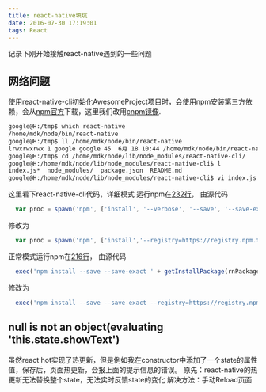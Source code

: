 ```yaml
---
title: react-native填坑
date: 2016-07-30 17:19:01
tags: React
---
```


记录下刚开始接触react-native遇到的一些问题

 <!-- more -->

## 网络问题

使用react-native-cli初始化AwesomeProject项目时，会使用npm安装第三方依赖，会从[npm官方](http://npmjs.com/)下载，这里我们改用[cnpm镜像](https://cnpmjs.org/).

``` bash
google@H:/tmp$ which react-native
/home/mdk/node/bin/react-native
google@H:/tmp$ ll /home/mdk/node/bin/react-native
lrwxrwxrwx 1 google google 45  6月 18 10:44 /home/mdk/node/bin/react-native -> ../lib/node_modules/react-native-cli/index.js*
google@H:/tmp$ cd /home/mdk/node/lib/node_modules/react-native-cli/
google@H:/home/mdk/node/lib/node_modules/react-native-cli$ l
index.js*  node_modules/  package.json  README.md
google@H:/home/mdk/node/lib/node_modules/react-native-cli$ vi index.js
```

这里看下react-native-cli代码，详细模式
运行npm在[232行](https://github.com/facebook/react-native/blob/master/react-native-cli/index.js#L232)，
由源代码

``` javascript
  var proc = spawn('npm', ['install', '--verbose', '--save', '--save-exact', getInstallPackage(rnPackage)], {stdio: 'inherit'});
```
修改为

``` javascript
  var proc = spawn('npm', ['install','--registry=https://registry.npm.taobao.org', '--verbose', '--save', '--save-exact', getInstallPackage(rnPackage)], {stdio: 'inherit'});
```
正常模式运行npm在[216行](https://github.com/facebook/react-native/blob/master/react-native-cli/index.js#L216)，
由源代码

``` javascript
  exec('npm install --save --save-exact ' + getInstallPackage(rnPackage), function(e, stdout, stderr) {
```
修改为

``` javascript
  exec('npm install --save --save-exact --registry=https://registry.npm.taobao.org ' + getInstallPackage(rnPackage), function(e, stdout, stderr) {

```



## null is not an object(evaluating 'this.state.showText')

虽然react hot实现了热更新，但是例如我在constructor中添加了一个state的属性值，保存后，页面热更新，会报上面的提示信息的错误。
原先：react-native的热更新无法替换整个state，无法实时反馈state的变化
解决方法：手动Reload页面


